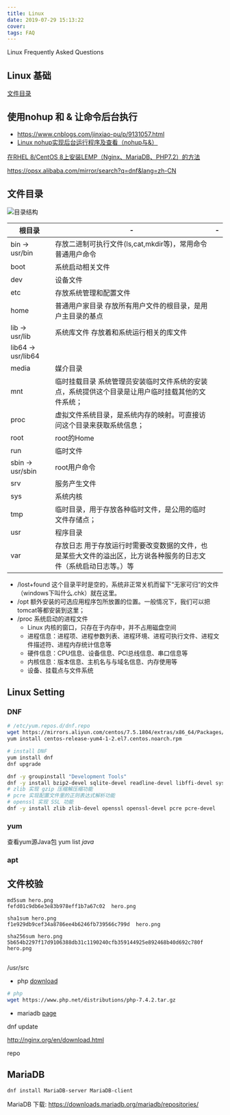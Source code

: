 ```yaml
---
title: Linux
date: 2019-07-29 15:13:22
cover:
tags: FAQ
---
```


Linux Frequently Asked Questions

<!-- more -->

## Linux 基础

[文件目录](#文件目录)


使用nohup 和 & 让命令后台执行
---
- https://www.cnblogs.com/jinxiao-pu/p/9131057.html
- [Linux nohup实现后台运行程序及查看（nohup与&）](https://www.jb51.net/article/169783.htm)

[在RHEL 8/CentOS 8上安装LEMP（Nginx、MariaDB、PHP7.2）的方法](https://ywnz.com/linuxyffq/4544.html)

https://opsx.alibaba.com/mirror/search?q=dnf&lang=zh-CN

## 文件目录

![目录结构](/img/linux/目录结构.png)

根目录|-|-
-|-|-
bin -> usr/bin | 存放二进制可执行文件(ls,cat,mkdir等)，常用命令 普通用户命令
boot | 系统启动相关文件
dev | 设备文件
etc | 存放系统管理和配置文件
home | 普通用户家目录 存放所有用户文件的根目录，是用户主目录的基点
lib -> usr/lib | 系统库文件 存放着和系统运行相关的库文件
lib64 -> usr/lib64 | 
media | 媒介目录
mnt | 临时挂载目录 系统管理员安装临时文件系统的安装点，系统提供这个目录是让用户临时挂载其他的文件系统；
proc | 虚拟文件系统目录，是系统内存的映射。可直接访问这个目录来获取系统信息；
root | root的Home
run | 临时文件
sbin -> usr/sbin | root用户命令
srv | 服务产生文件
sys | 系统内核
tmp | 临时目录，用于存放各种临时文件，是公用的临时文件存储点；
usr | 程序目录
var | 存放日志 用于存放运行时需要改变数据的文件，也是某些大文件的溢出区，比方说各种服务的日志文件（系统启动日志等。）等

- /lost+found 这个目录平时是空的，系统非正常关机而留下“无家可归”的文件（windows下叫什么.chk）就在这里。
- /opt 额外安装的可选应用程序包所放置的位置。一般情况下，我们可以把tomcat等都安装到这里；
- /proc 系统启动的进程文件
  - Linux 内核的窗口，只存在于内存中，并不占用磁盘空间
  - 进程信息：进程项、进程参数列表、进程环境、进程可执行文件、进程文件描述符、进程内存统计信息等
  - 硬件信息：CPU信息、设备信息、PCI总线信息、串口信息等
  - 内核信息：版本信息、主机名与与域名信息、内存使用等
  - 设备、挂载点与文件系统 

## Linux Setting

### DNF

```sh
# /etc/yum.repos.d/dnf.repo
wget https://mirrors.aliyun.com/centos/7.5.1804/extras/x86_64/Packages/centos-release-yum4-1-2.el7.centos.noarch.rpm
yum install centos-release-yum4-1-2.el7.centos.noarch.rpm

# install DNF
yum install dnf
dnf upgrade
```

```sh
dnf -y groupinstall "Development Tools"
dnf -y install bzip2-devel sqlite-devel readline-devel libffi-devel systemtap-sdt-devel openssl-static  lzma tk-devel xz-devel  ncurses-devel gdbm-devel  gcc
# zlib 实现 gzip 压缩解压缩功能
# pcre 实现配置文件里的正则表达式解析功能
# openssl 实现 SSL 功能
dnf -y install zlib zlib-devel openssl openssl-devel pcre pcre-devel
```

### yum

查看yum源Java包
yum list *java*

### apt

## 文件校验

```
md5sum hero.png 
fefd01c9db6e3e83b978eff1b7a67c02  hero.png
 
sha1sum hero.png 
f1e929db9cef34a8786ee4b6246fb739566c799d  hero.png
 
sha256sum hero.png 
5b654b2297f17d9106388db31c1190240cfb359144925e892468b40d692c780f  hero.png
```

## 

/usr/src

<!-- more -->

- php [download](https://www.php.net/downloads)

```sh
# php
wget https://www.php.net/distributions/php-7.4.2.tar.gz
```

- mariadb [page](https://downloads.mariadb.org/mariadb/repositories/)

dnf update

http://nginx.org/en/download.html

<!-- 备份 -->
repo

## MariaDB
```shell
dnf install MariaDB-server MariaDB-client
```

MariaDB 下载: https://downloads.mariadb.org/mariadb/repositories/